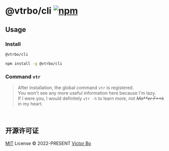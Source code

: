 # @vtrbo/cli [![npm](https://img.shields.io/npm/v/@vtrbo/cli?color=a1b858&label=)](https://npmjs.com/package/@vtrbo/cli)

## Usage
### Install
```bash
@vtrbo/cli

npm install -g @vtrbo/cli
```

### Command `vtr`
> After installation, the global command `vtr` is registered. <br>
> You won't see any more useful information here because I'm lazy. <br>
> If I were you, I would definitely `vtr -h` to learn more, not ~~*Ma\*\*er F\*\*k*~~ in my heart.

<br>

## 开源许可证

[MIT](./LICENSE) License &copy; 2022-PRESENT [Victor Bo](https://github.com/vtrbo)
